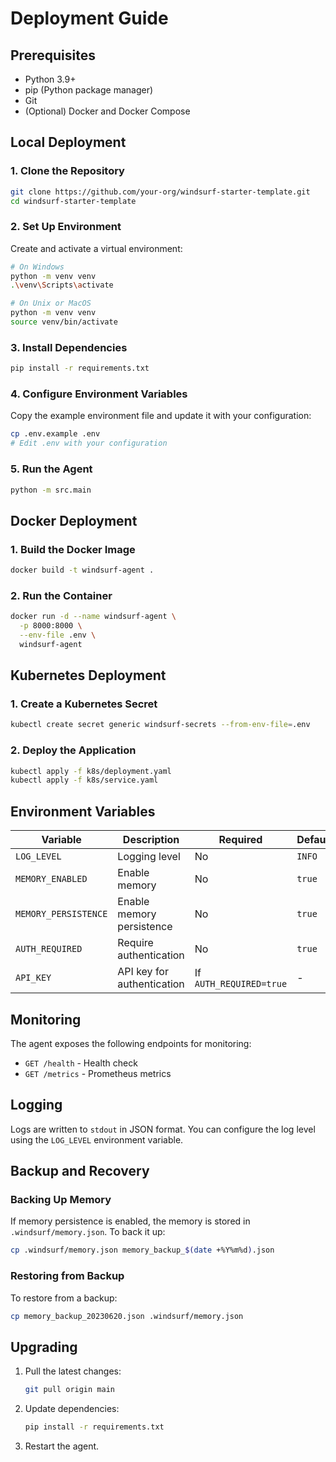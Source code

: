 # Deployment Guide

## Prerequisites

- Python 3.9+
- pip (Python package manager)
- Git
- (Optional) Docker and Docker Compose

## Local Deployment

### 1. Clone the Repository

```bash
git clone https://github.com/your-org/windsurf-starter-template.git
cd windsurf-starter-template
```

### 2. Set Up Environment

Create and activate a virtual environment:

```bash
# On Windows
python -m venv venv
.\venv\Scripts\activate

# On Unix or MacOS
python -m venv venv
source venv/bin/activate
```

### 3. Install Dependencies

```bash
pip install -r requirements.txt
```

### 4. Configure Environment Variables

Copy the example environment file and update it with your configuration:

```bash
cp .env.example .env
# Edit .env with your configuration
```

### 5. Run the Agent

```bash
python -m src.main
```

## Docker Deployment

### 1. Build the Docker Image

```bash
docker build -t windsurf-agent .
```

### 2. Run the Container

```bash
docker run -d --name windsurf-agent \
  -p 8000:8000 \
  --env-file .env \
  windsurf-agent
```

## Kubernetes Deployment

### 1. Create a Kubernetes Secret

```bash
kubectl create secret generic windsurf-secrets --from-env-file=.env
```

### 2. Deploy the Application

```bash
kubectl apply -f k8s/deployment.yaml
kubectl apply -f k8s/service.yaml
```

## Environment Variables

| Variable | Description | Required | Default |
|----------|-------------|----------|---------|
| `LOG_LEVEL` | Logging level | No | `INFO` |
| `MEMORY_ENABLED` | Enable memory | No | `true` |
| `MEMORY_PERSISTENCE` | Enable memory persistence | No | `true` |
| `AUTH_REQUIRED` | Require authentication | No | `true` |
| `API_KEY` | API key for authentication | If `AUTH_REQUIRED=true` | - |

## Monitoring

The agent exposes the following endpoints for monitoring:

- `GET /health` - Health check
- `GET /metrics` - Prometheus metrics

## Logging

Logs are written to `stdout` in JSON format. You can configure the log level using the `LOG_LEVEL` environment variable.

## Backup and Recovery

### Backing Up Memory

If memory persistence is enabled, the memory is stored in `.windsurf/memory.json`. To back it up:

```bash
cp .windsurf/memory.json memory_backup_$(date +%Y%m%d).json
```

### Restoring from Backup

To restore from a backup:

```bash
cp memory_backup_20230620.json .windsurf/memory.json
```

## Upgrading

1. Pull the latest changes:
   ```bash
   git pull origin main
   ```

2. Update dependencies:
   ```bash
   pip install -r requirements.txt
   ```

3. Restart the agent.
